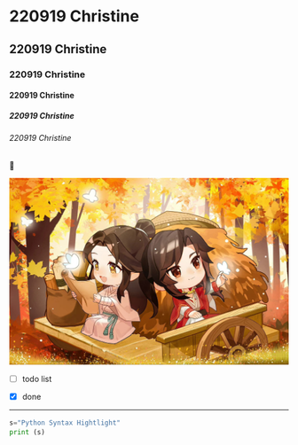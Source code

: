 # 220919 Christine
## 220919 Christine
### 220919 Christine
#### 220919 Christine
##### 220919 Christine
###### 220919 Christine

🍊

![1.jpeg](1.jpeg "1")

- [ ] todo list
- [x] done


---
```python
s="Python Syntax Hightlight"
print (s)
```
